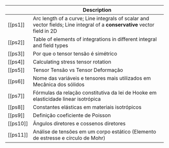 



|          | Description                                                                                                               |
| -------- | ------------------------------------------------------------------------------------------------------------------------- |
| [[ps1]]  | Arc length of a curve; Line integrals of scalar and vector fields; Line integral of a **conservative** vector field in 2D |
| [[ps2]]  | Table of elements of integrations in different integral and field types                                                   |
| [[ps3]]  | Por que o tensor tensão é simétrico                                                                                       |
| [[ps4]] | Calculating stress tensor rotation                                                                                        |
| [[ps5]] | Tensor Tensão vs Tensor Deformação                                                                                        |
| [[ps6]] | Nome das variáveis e tensores mais utilizados em Mecânica dos sólidos                                                     |
| [[ps7]] | Fórmulas da relação constitutiva da lei de Hooke em elasticidade linear isotrópica                                        |
| [[ps8]] | Constantes elásticas em materiais isotrópicos                                                                             |
| [[ps9]] | Definição coeficiente de Poisson                                                                                          |
| [[ps10]] | Ângulos diretores e cossenos diretores                                                                                    |
| [[ps11]] | Análise de tensões em um corpo estático (Elemento de estresse e círculo de Mohr)                                          |



